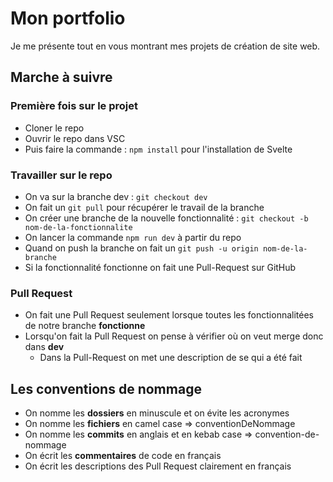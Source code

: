 # Mon portfolio

Je me présente tout en vous montrant mes projets de création de site web.

## Marche à suivre

### Première fois sur le projet

- Cloner le repo
- Ouvrir le repo dans VSC
- Puis faire la commande : ```npm install``` pour l'installation de Svelte

### Travailler sur le repo

- On va sur la branche dev : ```git checkout dev```
- On fait un ```git pull``` pour récupérer le travail de la branche
- On créer une branche de la nouvelle fonctionnalité : ```git checkout -b nom-de-la-fonctionnalite```
- On lancer la commande ```npm run dev``` à partir du repo
- Quand on push la branche on fait un ```git push -u origin nom-de-la-branche```
- Si la fonctionnalité fonctionne on fait une Pull-Request sur GitHub

### Pull Request

- On fait une Pull Request seulement lorsque toutes les fonctionnalitées de notre branche **fonctionne**
- Lorsqu'on fait la Pull Request on pense à vérifier où on veut merge donc dans **dev**
  - Dans la Pull-Request on met une description de se qui a été fait

## Les conventions de nommage

- On nomme les **dossiers** en minuscule et on évite les acronymes
- On nomme les **fichiers** en camel case => conventionDeNommage
- On nomme les **commits** en anglais et en kebab case => convention-de-nommage
- On écrit les **commentaires** de code en français
- On écrit les descriptions des Pull Request clairement en français
